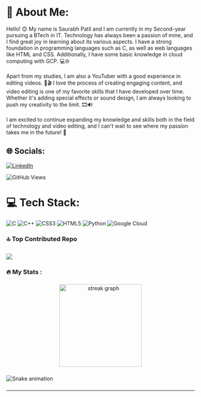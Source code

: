# 💫 About Me:
Hello! 😊 My name is Saurabh Patil and I am currently in my Second-year pursuing a BTech in IT. Technology has always been a passion of mine, and I find great joy in learning about its various aspects. I have a strong foundation in programming languages such as C, as well as web languages like HTML and CSS. Additionally, I have some basic knowledge in cloud computing with GCP. 💻🌐<br><br>Apart from my studies, I am also a YouTuber with a good experience in editing videos. 🎥🎬 I love the process of creating engaging content, and video editing is one of my favorite skills that I have developed over time. Whether it's adding special effects or sound design, I am always looking to push my creativity to the limit. 🎞️🔊<br><br>I am excited to continue expanding my knowledge and skills both in the field of technology and video editing, and I can't wait to see where my passion takes me in the future! 🚀


## 🌐 Socials:
[![LinkedIn](https://img.shields.io/badge/LinkedIn-%230077B5.svg?logo=linkedin&logoColor=white)](https://www.linkedin.com/in/saurabh-patil-5066aa20a/)

![GitHub Views](https://github.com/Saurabhdpatil)


# 💻 Tech Stack:
![C](https://img.shields.io/badge/c-%2300599C.svg?style=for-the-badge&logo=c&logoColor=white) ![C++](https://img.shields.io/badge/c++-%2300599C.svg?style=for-the-badge&logo=c%2B%2B&logoColor=white) ![CSS3](https://img.shields.io/badge/css3-%231572B6.svg?style=for-the-badge&logo=css3&logoColor=white) ![HTML5](https://img.shields.io/badge/html5-%23E34F26.svg?style=for-the-badge&logo=html5&logoColor=white) ![Python](https://img.shields.io/badge/python-3670A0?style=for-the-badge&logo=python&logoColor=ffdd54) ![Google Cloud](https://img.shields.io/badge/Google%20Cloud-%234285F4.svg?style=for-the-badge&logo=google-cloud&logoColor=white)


### 🔝 Top Contributed Repo
![](https://github-contributor-stats.vercel.app/api?username=Saurabhdpatil&limit=5&theme=dark&combine_all_yearly_contributions=true)
--------

###

<h3 align="left">🔥   My Stats :</h3>

###

<div align="center">
  <img src="https://streak-stats.demolab.com?user=Saurabhdpatil&locale=en&mode=daily&theme=dark&hide_border=false&border_radius=5&order=3" height="220" alt="streak graph"  />
</div>

###

###

<img src="https://raw.githubusercontent.com/Saurabhdpatil/Saurabhdpatil/output/snake.svg" alt="Snake animation" />

###




---







